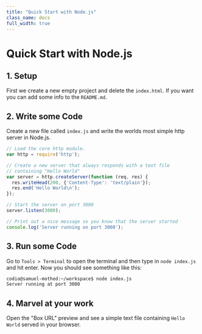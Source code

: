 ```yaml
---
title: "Quick Start with Node.js"
class_name: docs
full_width: true
---
```


# Quick Start with Node.js

## 1. Setup
First we create a new empty project and delete the `index.html`.
If you want you can add some info to the `README.md`.

## 2. Write some Code
Create a new file called `index.js` and write the worlds most simple
http server in Node.js.

```javascript
// Load the core http module.
var http = require('http');

// Create a new server that always responds with a text file
// containing "Hello World"
var server = http.createServer(function (req, res) {
  res.writeHead(200, {'Content-Type': 'text/plain'});
  res.end('Hello World\n');
});

// Start the server on port 3000
server.listen(3000);

// Print out a nice message so you know that the server started
console.log('Server running on port 3000');
```

## 3. Run some Code
Go to `Tools > Terminal` to open the terminal and then
type in `node index.js` and hit enter.
Now you should see something like this:

```bash
codio@samuel-mothed:~/workspace$ node index.js
Server running at port 3000
```

## 4. Marvel at your work
Open the "Box URL" preview and see a simple text file containing
`Hello World` served in your browser.
